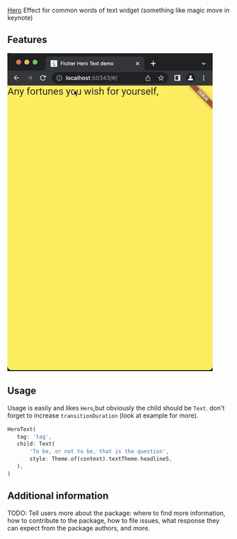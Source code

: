 <!-- 
This README describes the package. If you publish this package to pub.dev,
this README's contents appear on the landing page for your package.

For information about how to write a good package README, see the guide for
[writing package pages](https://dart.dev/guides/libraries/writing-package-pages). 

For general information about developing packages, see the Dart guide for
[creating packages](https://dart.dev/guides/libraries/create-library-packages)
and the Flutter guide for
[developing packages and plugins](https://flutter.dev/developing-packages). 
-->

[Hero](https://api.flutter.dev/flutter/widgets/Hero-class.html) Effect for common words of text widget (something like magic move in keynote)

## Features

![HeroText](https://github.com/sshadkany/HeroText/blob/master/example/img/BrowserPreview.gif?raw=true)

## Usage
 Usage is easily and likes `Hero`,but obviously the child should be `Text`.
 don't forget to increase `transitionDuration` (look at example for more).
```dart
HeroText(
   tag: 'tag',
   child: Text(
       'To be, or not to be, that is the question',
       style: Theme.of(context).textTheme.headline5,
   ),
)
```

## Additional information

TODO: Tell users more about the package: where to find more information, how to contribute to the
package, how to file issues, what response they can expect from the package authors, and more.
